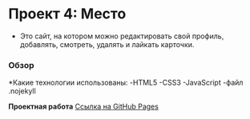 # Проект 4: Место
* Это сайт, на котором можно редактировать свой профиль, добавлять, смотреть, удалять и лайкать карточки.

### Обзор
*Какие технологии использованы:
-HTML5
-CSS3
-JavaScript
-файл .nojekyll

**Проектная работа**
[Ссылка на GitHub Pages](https://alsumukhamedova.github.io/mesto/)